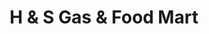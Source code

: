 ---
title: "H & S Gas & Food Mart"
url: /stevensville/h-und-s-gas-und-food-mart/
shop: Lebensmittel
---